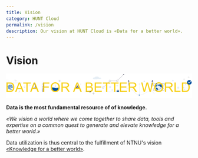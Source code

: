 ```yaml
---
title: Vision
category: HUNT Cloud
permalink: /vision
description: Our vision at HUNT Cloud is «Data for a better world».
---
```


# Vision

![«Data for a better world»](./images/data_for_a_better_world_1200.png)

**Data is the most fundamental resource of of knowledge.**

*«We vision a world where we come together to share data, tools and expertise on a common quest to generate and elevate knowledge for a better world.»*

Data utilization is thus central to the fulfillment of NTNU's vision [«Knowledge for a better world»](https://www.ntnu.edu/vision-values-social-mission-key-challenges-and-main-objectives). 



